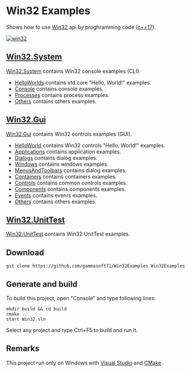 ﻿# Win32 ExamplesShows how to use [Win32](https://learn.microsoft.com/en-us/windows/win32/api/) api by proghramming code ([c++17](https://en.cppreference.com/w/)).[![win32](docs/Pictures/win32_header.png)](https://gammasoft71.wixsite.com/gammasoft/win32)## [Win32.System](Win32.System/README.md)[Win32.System](Win32.System/README.md) contains Win32 console examples (CLI).* [HelloWorlds](Win32.System/HelloWorlds/README.md) contains xtd.core "Hello, World!" examples.* [Console](Win32.System/Console/README.md) contains console examples.* [Processes](Win32.System/Processes/README.md) contains process examples.* [Others](Win32.System/Others/README.md) contains others examples.## [Win32.Gui](Win32.Gui/README.md)[Win32.Gui](Win32.Gui/README.md) contains Win32 controls examples (GUI).* [HelloWorld](Win32.Gui/HelloWorlds/README.md) contains Win32 controls "Hello, World!" examples.* [Applications](Win32.Gui/Console/README.md) contains application examples.* [Dialogs](Win32.Gui/Console/README.md) contains dialog examples.* [Windows](Win32.Gui/Windows/README.md) contains windows examples.* [MenusAndToolbars](Win32.Gui/MenusAndToolbars/README.md) contains dialog examples.* [Containers](Win32.Gui/Containers/README.md) contains containers examples.* [Controls](Win32.Gui/Containers/README.md) contains common controls examples.* [Components](Win32.Gui/Containers/README.md) contains components examples.* [Events](Win32.Gui/Evnets/README.md) contains evenrs examples.* [Others](Win32.Gui/Others/README.md) contains others examples.## [Win32.UnitTest](./Win32.UnitTest/README.md)[Win32.UnitTest](./Win32.UnitTest/README.md) contains Win32 UnitTest examples.## Download``` shellgit clone https://github.com/gammasoft71/Win32Examples Win32Examples```## Generate and buildTo build this project, open "Console" and type following lines:``` shellmkdir build && cd buildcmake .. start Win32.sln```Select any project and type Ctrl+F5 to build and run it.## RemarksThis project run only on Windows with [Visual Studio](https://www.visualstudio.com) and [CMake](https://cmake.org).